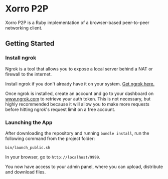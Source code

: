 # Xorro P2P

Xorro P2P is a Ruby implementation of a browser-based peer-to-peer networking client.

## Getting Started

### Install ngrok
Ngrok is a tool that allows you to expose a local server behind a NAT or firewall to the internet.

Install ngrok if you don't already have it on your system. [Get ngrok here.](https://ngrok.com/download)

Once ngrok is installed, create an account and go to your dashboard on www.ngrok.com to retrieve your auth token. This is not necessary, but highly recommended because it will allow you to make more requests before hitting ngrok's request limit on a free account.

### Launching the App
After downloading the repository and running `bundle install`, run the following command from the project folder:
```
bin/launch_public.sh
```

In your browser, go to `http://localhost/9999`.

You now have access to your admin panel, where you can upload, distribute and download files.

